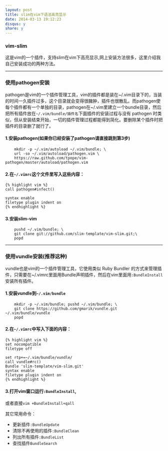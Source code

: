 ```yaml
---
layout: post
title: slim在vim下语法高亮显示
date: 2014-03-13 19:12:23 
disqus: y
share: y
---
```


### vim-slim

这是vim的一个插件，支持slim在vim下高亮显示,网上安装方法很多，这里介绍我自己安装成功的两种方法。

---

### 使用pathogen安装
pathogen是vim的一个插件管理工具，vim的插件都是装在~/.vim目录下的，当装的时间一久插件过多，这个目录就会变得很臃肿，插件也很散乱。而pathogen使每个插件都有一个单独的目录，pathogen在~/.vim里建立一个bundle目录，然后把所有插件放在`~/.vim/bundle/插件名`下面插件的安装过程与没有 pathogen 时类似，但从安装结束开始，一切的插件管理过程都能得到简化。要删除某个插件时把插件的目录删了就行了。

#### 1.安装pathogen(如果你已经安装了pathogen请直接跳到第3步)

        mkdir -p ~/.vim/autoload ~/.vim/bundle; \
        url -so ~/.vim/autoload/pathogen.vim \
        https://raw.github.com/tpope/vim-pathogen/master/autoload/pathogen.vim


#### 2.在`~/.vimrc`这个文件里写入这些内容：

    {% highlight vim %}
    call pathogen#infect()  

    syntax enable
    filetype plugin indent on
    {% endhighlight %}

#### 3.安装slim-vim    

        pushd ~/.vim/bundle; \
        git clone git://github.com/slim-template/vim-slim.git;\
        popd

---

### 使用vundle安装(推荐这种)
  vundle也是vim的一个插件管理工具，它使用类似 Ruby Bundler 的方式来管理插件，只需要在~/.vimrc里面用Bundle声明插件，然后在vim里面用`:BundleInstall` 安装所有插件。

#### 1.安装vundle到`~/.vim/bundle`

        mkdir -p ~/.vim/bundle; pushd ~/.vim/bundle; \
        git clone https://github.com/gmarik/vundle.git ~/.vim/bundle/vundle  
        popd


#### 2.在`~/.vimrc`中写入下面的内容：

    {% highlight vim %}
    set nocompatible 
    filetype off

    set rtp+=~/.vim/bundle/vundle/
    call vundle#rc()
    Bundle 'slim-template/vim-slim.git'
    syntax enable
    filetype plugin indent on
    {% endhighlight %}

#### 3.打开vim窗口运行`:BundleInstall`,
或者直接`vim +BundleInstall+qall`

其它常用命令：

*   更新插件`:BundleUpdate`
*   清除不再使用的插件`:BundleClean`
*   列出所有插件`:BundleList`
*   查找插件`BundleSearch`
